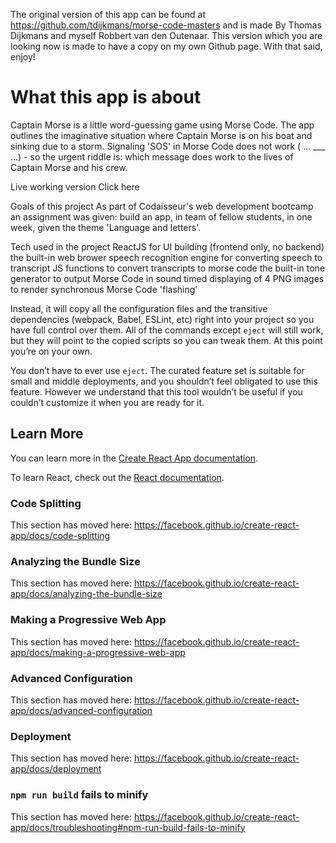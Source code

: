 The original version of this app can be found at https://github.com/tdijkmans/morse-code-masters and is made By Thomas Dijkmans and myself Robbert van den Outenaar. This version which you are looking now is made to have a copy on my own Github page. With that said, enjoy!
# What this app is about
Captain Morse is a little word-guessing game using Morse Code. The app outlines the imaginative situation where Captain Morse is on his boat and sinking due to a storm. Signaling 'SOS' in Morse Code does not work ( ... ___ ...) - so the urgent riddle is: which message does work to the lives of Captain Morse and his crew.

Live working version
Click here

Goals of this project
As part of Codaisseur's web development bootcamp an assignment was given: build an app, in team of fellow students, in one week, given the theme 'Language and letters'.

Tech used in the project
ReactJS for UI building (frontend only, no backend)
the built-in web brower speech recognition engine for converting speech to transcript
JS functions to convert transcripts to morse code
the built-in tone generator to output Morse Code in sound
timed displaying of 4 PNG images to render synchronous Morse Code 'flashing'

Instead, it will copy all the configuration files and the transitive dependencies (webpack, Babel, ESLint, etc) right into your project so you have full control over them. All of the commands except `eject` will still work, but they will point to the copied scripts so you can tweak them. At this point you’re on your own.

You don’t have to ever use `eject`. The curated feature set is suitable for small and middle deployments, and you shouldn’t feel obligated to use this feature. However we understand that this tool wouldn’t be useful if you couldn’t customize it when you are ready for it.

## Learn More

You can learn more in the [Create React App documentation](https://facebook.github.io/create-react-app/docs/getting-started).

To learn React, check out the [React documentation](https://reactjs.org/).

### Code Splitting

This section has moved here: https://facebook.github.io/create-react-app/docs/code-splitting

### Analyzing the Bundle Size

This section has moved here: https://facebook.github.io/create-react-app/docs/analyzing-the-bundle-size

### Making a Progressive Web App

This section has moved here: https://facebook.github.io/create-react-app/docs/making-a-progressive-web-app

### Advanced Configuration

This section has moved here: https://facebook.github.io/create-react-app/docs/advanced-configuration

### Deployment

This section has moved here: https://facebook.github.io/create-react-app/docs/deployment

### `npm run build` fails to minify

This section has moved here: https://facebook.github.io/create-react-app/docs/troubleshooting#npm-run-build-fails-to-minify


